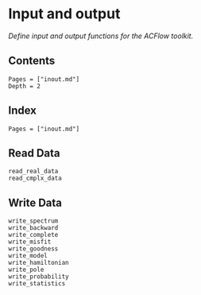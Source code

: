 # Input and output

*Define input and output functions for the ACFlow toolkit.*

## Contents

```@contents
Pages = ["inout.md"]
Depth = 2
```

## Index

```@index
Pages = ["inout.md"]
```

## Read Data

```@docs
read_real_data
read_cmplx_data
```

## Write Data

```@docs
write_spectrum
write_backward
write_complete
write_misfit
write_goodness
write_model
write_hamiltonian
write_pole
write_probability
write_statistics
```

